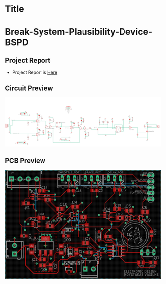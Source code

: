 # Title
# Break-System-Plausibility-Device-BSPD
## Project Report
* Project Report is [Here](https://github.com/vasilis-moustakas/Break-System-Plausibility-Device-BSPD/blob/main/Brake_System_Plausibility_Device.pdf)
## Circuit Preview

![Circuit Preview](https://github.com/vasilis-moustakas/Break-System-Plausibility-Device-BSPD/blob/main/spice/BSPD/BSPD_circuit.PNG)

## PCB Preview
![PCB Preview](https://github.com/vasilis-moustakas/Break-System-Plausibility-Device-BSPD/blob/main/spice/BSPD/BSPD_PCB.PNG)
